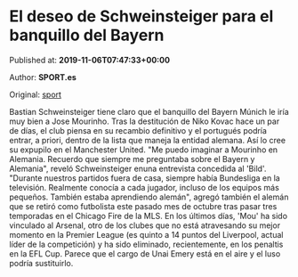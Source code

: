 
# El deseo de Schweinsteiger para el banquillo del Bayern

Published at: **2019-11-06T07:47:33+00:00**

Author: **SPORT.es**

Original: [sport](https://www.sport.es/es/noticias/bundesliga/mourinho-deseo-schweinsteiger-banquillo-bayern-7716239)

Bastian Schweinsteiger tiene claro que el banquillo del Bayern Múnich le iría muy bien a Jose Mourinho. Tras la destitución de Niko Kovac hace un par de días, el club piensa en su recambio definitivo y el portugués podría entrar, a priori, dentro de la lista que maneja la entidad alemana. Así lo cree su expupilo en el Manchester United.
"Me puedo imaginar a Mourinho en Alemania. Recuerdo que siempre me preguntaba sobre el Bayern y Alemania", reveló Schweinsteiger enuna entrevista concedida al 'Bild'.
"Durante nuestros partidos fuera de casa, siempre había Bundesliga en la televisión. Realmente conocía a cada jugador, incluso de los equipos más pequeños. También estaba aprendiendo alemán", agregó también el alemán que se retiró como futbolista este pasado mes de octubre tras pasar tres temporadas en el Chicago Fire de la MLS.
En los últimos días, 'Mou' ha sido vinculado al Arsenal, otro de los clubes que no está atravesando su mejor momento en la Premier League (es quinto a 14 puntos del Liverpool, actual líder de la competición) y ha sido eliminado, recientemente, en los penaltis en la EFL Cup. Parece que el cargo de Unai Emery está en el aire y el luso podría sustituirlo.
